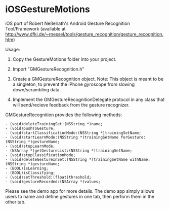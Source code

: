 iOSGestureMotions
=================

iOS port of Robert Neßelrath's Android Gesture Recognition Tool/Framework (available at http://www.dfki.de/~rnessel/tools/gesture_recognition/gesture_recognition.htm)

Usage:
1. Copy the GestureMotions folder into your project.

2. Import "GMGestureRecognition.h"

3. Create a GMGestureRecognition object.
Note: This object is meant to be a singleton, to prevent the iPhone gyroscope from slowing down/scrambling data.

4. Implement the GMGestureRecognitionDelegate protocol in any class that will send/recieve feedback from the gesture recognizer.

GMGestureRecognition provides the following methods:

	- (void)deleteTrainingSet:(NSString *)name;
	- (void)pushToGesture;
	- (void)startClassificationMode:(NSString *)trainingSetName;
	- (void)startLearnMode:(NSString *)trainingSetName forGesture:(NSString *)gestureName;
	- (void)stopLearnMode;
	- (NSArray *)getGestureList:(NSString *)trainingSetName;
	- (void)stopClassificationMode;
	- (void)deleteGestureInSet:(NSString *)trainingSetName withName:(NSString *)gestureName;
	- (BOOL)isLearning;
	- (BOOL)isClassifying;
	- (void)setThreshold:(float)threshold;
	- (void)gestureRecorded:(NSArray *)values;

Please see the demo app for more details. The demo app simply allows users to name and define gestures in one tab, then perform them in the other tab.
